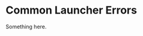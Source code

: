 [title]: # (Common Launcher Errors)
[tags]: # (XXX)
[priority]: # (4524)
# Common Launcher Errors
Something here.
